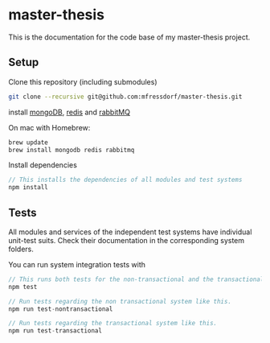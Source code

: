 # master-thesis

This is the documentation for the code base of my master-thesis project.


## Setup

Clone this repository (including submodules)

```bash
git clone --recursive git@github.com:mfressdorf/master-thesis.git
```

install [mongoDB](https://docs.mongodb.com/manual/tutorial/install-mongodb-on-os-x/), [redis](http://redis.io/download) and [rabbitMQ](https://www.rabbitmq.com/download.html)

On mac with Homebrew:

```js
brew update
brew install mongodb redis rabbitmq
```

Install dependencies

```js
// This installs the dependencies of all modules and test systems
npm install
```

## Tests

All modules and services of the independent test systems have individual unit-test suits. Check their documentation in the corresponding system folders.

You can run system integration tests with

```js
// This runs both tests for the non-transactional and the transactional system.
npm test

// Run tests regarding the non transactional system like this.
npm run test-nontransactional

// Run tests regarding the transactional system like this.
npm run test-transactional

```

